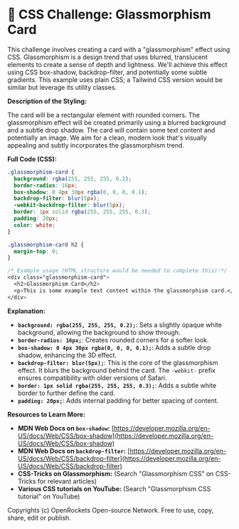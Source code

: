 # 🐞 CSS Challenge:  Glassmorphism Card


This challenge involves creating a card with a "glassmorphism" effect using CSS. Glassmorphism is a design trend that uses blurred, translucent elements to create a sense of depth and lightness.  We'll achieve this effect using CSS box-shadow, backdrop-filter, and potentially some subtle gradients.  This example uses plain CSS; a Tailwind CSS version would be similar but leverage its utility classes.


**Description of the Styling:**

The card will be a rectangular element with rounded corners.  The glassmorphism effect will be created primarily using a blurred background and a subtle drop shadow.  The card will contain some text content and potentially an image.  We aim for a clean, modern look that's visually appealing and subtly incorporates the glassmorphism trend.


**Full Code (CSS):**

```css
.glassmorphism-card {
  background: rgba(255, 255, 255, 0.2);
  border-radius: 16px;
  box-shadow: 0 4px 30px rgba(0, 0, 0, 0.1);
  backdrop-filter: blur(5px);
  -webkit-backdrop-filter: blur(5px);
  border: 1px solid rgba(255, 255, 255, 0.3);
  padding: 20px;
  color: white;
}

.glassmorphism-card h2 {
  margin-top: 0;
}

/* Example usage (HTML structure would be needed to complete this):*/
<div class="glassmorphism-card">
  <h2>Glassmorphism Card</h2>
  <p>This is some example text content within the glassmorphism card.</p>
</div>

```


**Explanation:**

* **`background: rgba(255, 255, 255, 0.2);`**: Sets a slightly opaque white background, allowing the background to show through.
* **`border-radius: 16px;`**: Creates rounded corners for a softer look.
* **`box-shadow: 0 4px 30px rgba(0, 0, 0, 0.1);`**: Adds a subtle drop shadow, enhancing the 3D effect.
* **`backdrop-filter: blur(5px);`**: This is the core of the glassmorphism effect. It blurs the background behind the card.  The `-webkit-` prefix ensures compatibility with older versions of Safari.
* **`border: 1px solid rgba(255, 255, 255, 0.3);`**: Adds a subtle white border to further define the card.
* **`padding: 20px;`**: Adds internal padding for better spacing of content.


**Resources to Learn More:**

* **MDN Web Docs on `box-shadow`:** [https://developer.mozilla.org/en-US/docs/Web/CSS/box-shadow](https://developer.mozilla.org/en-US/docs/Web/CSS/box-shadow)
* **MDN Web Docs on `backdrop-filter`:** [https://developer.mozilla.org/en-US/docs/Web/CSS/backdrop-filter](https://developer.mozilla.org/en-US/docs/Web/CSS/backdrop-filter)
* **CSS-Tricks on Glassmorphism:** (Search "Glassmorphism CSS" on CSS-Tricks for relevant articles)
* **Various CSS tutorials on YouTube:** (Search "Glassmorphism CSS tutorial" on YouTube)


Copyrights (c) OpenRockets Open-source Network. Free to use, copy, share, edit or publish.

